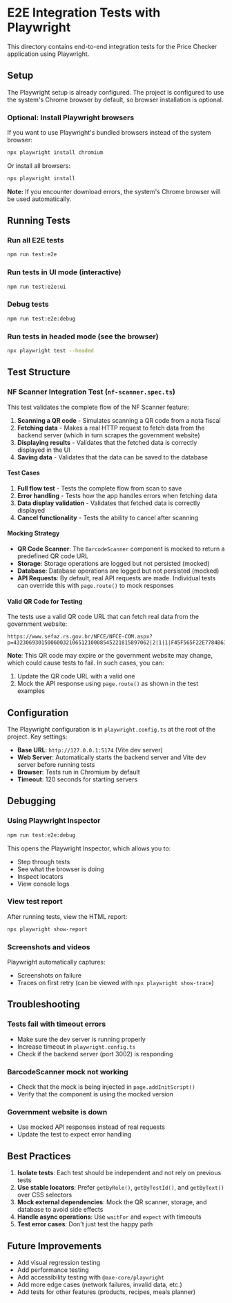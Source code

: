# E2E Integration Tests with Playwright

This directory contains end-to-end integration tests for the Price Checker application using Playwright.

## Setup

The Playwright setup is already configured. The project is configured to use the system's Chrome browser by default, so browser installation is optional.

### Optional: Install Playwright browsers

If you want to use Playwright's bundled browsers instead of the system browser:

```bash
npx playwright install chromium
```

Or install all browsers:

```bash
npx playwright install
```

**Note:** If you encounter download errors, the system's Chrome browser will be used automatically.

## Running Tests

### Run all E2E tests

```bash
npm run test:e2e
```

### Run tests in UI mode (interactive)

```bash
npm run test:e2e:ui
```

### Debug tests

```bash
npm run test:e2e:debug
```

### Run tests in headed mode (see the browser)

```bash
npx playwright test --headed
```

## Test Structure

### NF Scanner Integration Test (`nf-scanner.spec.ts`)

This test validates the complete flow of the NF Scanner feature:

1. **Scanning a QR code** - Simulates scanning a QR code from a nota fiscal
2. **Fetching data** - Makes a real HTTP request to fetch data from the backend server (which in turn scrapes the government website)
3. **Displaying results** - Validates that the fetched data is correctly displayed in the UI
4. **Saving data** - Validates that the data can be saved to the database

#### Test Cases

1. **Full flow test** - Tests the complete flow from scan to save
2. **Error handling** - Tests how the app handles errors when fetching data
3. **Data display validation** - Validates that fetched data is correctly displayed
4. **Cancel functionality** - Tests the ability to cancel after scanning

#### Mocking Strategy

- **QR Code Scanner**: The `BarcodeScanner` component is mocked to return a predefined QR code URL
- **Storage**: Storage operations are logged but not persisted (mocked)
- **Database**: Database operations are logged but not persisted (mocked)
- **API Requests**: By default, real API requests are made. Individual tests can override this with `page.route()` to mock responses

#### Valid QR Code for Testing

The tests use a valid QR code URL that can fetch real data from the government website:

```
https://www.sefaz.rs.gov.br/NFCE/NFCE-COM.aspx?p=43230693015006003210651210008545221815897062|2|1|1|F45F565F22E7784B638952FF47C3870F93E7212C
```

**Note**: This QR code may expire or the government website may change, which could cause tests to fail. In such cases, you can:
1. Update the QR code URL with a valid one
2. Mock the API response using `page.route()` as shown in the test examples

## Configuration

The Playwright configuration is in `playwright.config.ts` at the root of the project. Key settings:

- **Base URL**: `http://127.0.0.1:5174` (Vite dev server)
- **Web Server**: Automatically starts the backend server and Vite dev server before running tests
- **Browser**: Tests run in Chromium by default
- **Timeout**: 120 seconds for starting servers

## Debugging

### Using Playwright Inspector

```bash
npm run test:e2e:debug
```

This opens the Playwright Inspector, which allows you to:
- Step through tests
- See what the browser is doing
- Inspect locators
- View console logs

### View test report

After running tests, view the HTML report:

```bash
npx playwright show-report
```

### Screenshots and videos

Playwright automatically captures:
- Screenshots on failure
- Traces on first retry (can be viewed with `npx playwright show-trace`)

## Troubleshooting

### Tests fail with timeout errors

- Make sure the dev server is running properly
- Increase timeout in `playwright.config.ts`
- Check if the backend server (port 3002) is responding

### BarcodeScanner mock not working

- Check that the mock is being injected in `page.addInitScript()`
- Verify that the component is using the mocked version

### Government website is down

- Use mocked API responses instead of real requests
- Update the test to expect error handling

## Best Practices

1. **Isolate tests**: Each test should be independent and not rely on previous tests
2. **Use stable locators**: Prefer `getByRole()`, `getByTestId()`, and `getByText()` over CSS selectors
3. **Mock external dependencies**: Mock the QR scanner, storage, and database to avoid side effects
4. **Handle async operations**: Use `waitFor` and `expect` with timeouts
5. **Test error cases**: Don't just test the happy path

## Future Improvements

- Add visual regression testing
- Add performance testing
- Add accessibility testing with `@axe-core/playwright`
- Add more edge cases (network failures, invalid data, etc.)
- Add tests for other features (products, recipes, meals planner)
